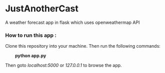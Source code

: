 # JustAnotherCast
A weather forecast app in flask which uses openweathermap API

### How to run this app :
Clone this repository into your machine. Then run the following commands:
  
&nbsp;&nbsp;&nbsp;&nbsp;&nbsp;&nbsp;&nbsp;&nbsp;**python app.py**  
  
Then goto _localhost:5000_ or _127.0.0.1_ to browse the app.
